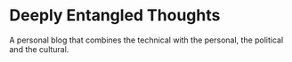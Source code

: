 # Deeply Entangled Thoughts
A personal blog that combines the technical with the personal, the political and the cultural.
